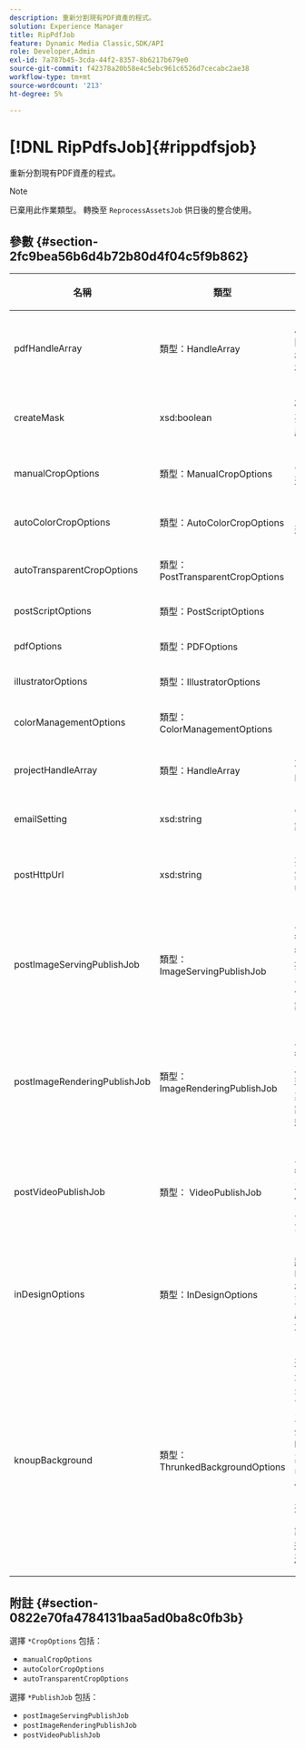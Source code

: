 ```yaml
---
description: 重新分割現有PDF資產的程式。
solution: Experience Manager
title: RipPdfJob
feature: Dynamic Media Classic,SDK/API
role: Developer,Admin
exl-id: 7a787b45-3cda-44f2-8357-8b6217b679e0
source-git-commit: f42378a20b58e4c5ebc961c6526d7cecabc2ae38
workflow-type: tm+mt
source-wordcount: '213'
ht-degree: 5%

---
```


# [!DNL RipPdfsJob]{#rippdfsjob}

重新分割現有PDF資產的程式。

>[!NOTE]
>
>已棄用此作業類型。 轉換至 `ReprocessAssetsJob` 供日後的整合使用。

## 參數 {#section-2fc9bea56b6d4b72b80d4f04c5f9b862}

<table id="table_04100BB8ABD84EF68B0A7CE3AD946414"> 
 <thead> 
  <tr> 
   <th colname="col1" class="entry"> <p>名稱 </p> </th> 
   <th colname="col2" class="entry"> <p>類型 </p> </th> 
   <th colname="col3" class="entry"> <p>說明 </p> </th> 
  </tr> 
 </thead>
 <tbody> 
  <tr> 
   <td colname="col1"> <p><span class="codeph"> <span class="varname"> pdfHandleArray</span> </span> </p> </td> 
   <td colname="col2"> <p><span class="codeph"> 類型：HandleArray</span> </p> </td> 
   <td colname="col3"> <p>處理要撕開的PDF檔案陣列。 </p> </td> 
  </tr> 
  <tr> 
   <td colname="col1"> <p><span class="codeph"> <span class="varname"> createMask</span> </span> </p> </td> 
   <td colname="col2"> <p><span class="codeph"> xsd:boolean</span> </p> </td> 
   <td colname="col3"> <p>確定是否要建立蒙版。 </p> </td> 
  </tr> 
  <tr> 
   <td colname="col1"> <p><span class="codeph"> <span class="varname"> manualCropOptions</span> </span> </p> </td> 
   <td colname="col2"> <p><span class="codeph"> 類型：ManualCropOptions</span> </p> </td> 
   <td colname="col3"> <p>手動裁切選項。 </p> </td> 
  </tr> 
  <tr> 
   <td colname="col1"> <p><span class="codeph"> <span class="varname"> autoColorCropOptions</span> </span> </p> </td> 
   <td colname="col2"> <p><span class="codeph"> 類型：AutoColorCropOptions</span> </p> </td> 
   <td colname="col3"> <p>自動裁切選項。 </p> </td> 
  </tr> 
  <tr> 
   <td colname="col1"> <p><span class="codeph"> <span class="varname"> autoTransparentCropOptions</span> </span> </p> </td> 
   <td colname="col2"> <p><span class="codeph"> 類型：PostTransparentCropOptions</span> </p> </td> 
   <td colname="col3"> <p> </p> </td> 
  </tr> 
  <tr> 
   <td colname="col1"> <p><span class="codeph"> <span class="varname"> postScriptOptions</span> </span> </p> </td> 
   <td colname="col2"> <p><span class="codeph"> 類型：PostScriptOptions</span> </p> </td> 
   <td colname="col3"> <p> </p> </td> 
  </tr> 
  <tr> 
   <td colname="col1"> <p><span class="codeph"> <span class="varname"> pdfOptions</span> </span> </p> </td> 
   <td colname="col2"> <p><span class="codeph"> 類型：PDFOptions</span> </p> </td> 
   <td colname="col3"> <p> </p> </td> 
  </tr> 
  <tr> 
   <td colname="col1"> <p><span class="codeph"> <span class="varname"> illustratorOptions</span> </span> </p> </td> 
   <td colname="col2"> <p><span class="codeph"> 類型：IllustratorOptions</span> </p> </td> 
   <td colname="col3"> <p> </p> </td> 
  </tr> 
  <tr> 
   <td colname="col1"> <p><span class="codeph"> <span class="varname"> colorManagementOptions</span> </span> </p> </td> 
   <td colname="col2"> <p><span class="codeph"> 類型：ColorManagementOptions</span> </p> </td> 
   <td colname="col3"> <p> </p> </td> 
  </tr> 
  <tr> 
   <td colname="col1"> <p><span class="codeph"> <span class="varname"> projectHandleArray</span> </span> </p> </td> 
   <td colname="col2"> <p><span class="codeph"> 類型：HandleArray</span> </p> </td> 
   <td colname="col3"> <p>項目句柄的陣列。 </p> </td> 
  </tr> 
  <tr> 
   <td colname="col1"> <p><span class="codeph"> <span class="varname"> emailSetting</span> </span> </p> </td> 
   <td colname="col2"> <p><span class="codeph"> xsd:string</span> </p> </td> 
   <td colname="col3"> <p>電子郵件設定。 </p> </td> 
  </tr> 
  <tr> 
   <td colname="col1"> <p><span class="codeph"> <span class="varname"> postHttpUrl</span> </span> </p> </td> 
   <td colname="col2"> <p><span class="codeph"> xsd:string</span> </p> </td> 
   <td colname="col3"> <p>要上傳檔案的URL。 </p> </td> 
  </tr> 
  <tr> 
   <td colname="col1"> <p><span class="codeph"> <span class="varname"> postImageServingPublishJob</span> </span> </p> </td> 
   <td colname="col2"> <p><span class="codeph"> 類型：ImageServingPublishJob</span> </p> </td> 
   <td colname="col3"> <p>上傳完成後，要執行之影像提供發佈工作的工作詳細資訊。 </p> </td> 
  </tr> 
  <tr> 
   <td colname="col1"> <p><span class="codeph"> <span class="varname"> postImageRenderingPublishJob</span> </span> </p> </td> 
   <td colname="col2"> <p><span class="codeph"> 類型：ImageRenderingPublishJob</span> </p> </td> 
   <td colname="col3"> <p>上傳完成後要執行之影像呈現發佈作業的作業詳細資料。 </p> </td> 
  </tr> 
  <tr> 
   <td colname="col1"> <p><span class="codeph"> <span class="varname"> postVideoPublishJob</span> </span> </p> </td> 
   <td colname="col2"> <p><span class="codeph"> 類型： VideoPublishJob</span> </p> </td> 
   <td colname="col3"> <p>上傳完成後要執行之視訊發佈工作的工作詳細資訊。 </p> </td> 
  </tr> 
  <tr> 
   <td colname="col1"> <p><span class="codeph"> <span class="varname"> inDesignOptions</span> </span> </p> </td> 
   <td colname="col2"> <p><span class="codeph"> 類型：InDesignOptions</span> </p> </td> 
   <td colname="col3"> <p>將Adobe InDesign檔案上傳至影像伺服器的選項。 </p> </td> 
  </tr> 
  <tr> 
   <td colname="col1"> <p><span class="codeph"> <span class="varname"> knoupBackground</span> </span> </p> </td> 
   <td colname="col2"> <p><span class="codeph"> 類型：ThrunkedBackgroundOptions</span> </p> </td> 
   <td colname="col3"> <p>遮罩所選影像的背景。 這可讓您以主體影像外部的透明度，在其他圖層中覆蓋它們。 </p> <p>選填。 </p> <p>請參閱<a href="../../types/c-data-types/r-knockout-background-options.md#reference-9196371848964d91842b337640791c9c" format="dita" scope="local"> 挖空背景選項</a> </p> </td> 
  </tr> 
 </tbody> 
</table>

## 附註 {#section-0822e70fa4784131baa5ad0ba8c0fb3b}

選擇 `*CropOptions` 包括：

* `manualCropOptions`
* `autoColorCropOptions`
* `autoTransparentCropOptions`

選擇 `*PublishJob` 包括：

* `postImageServingPublishJob`
* `postImageRenderingPublishJob`
* `postVideoPublishJob`
